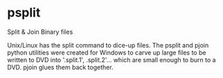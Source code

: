 # psplit
Split &amp; Join Binary files

Unix/Linux has the split command to dice-up files.  The psplit and pjoin python utilities were created for Windows to carve up large files to be written to DVD into '.split.1', .split.2'... which are small enough to burn to a DVD.  pjoin glues them back together.
